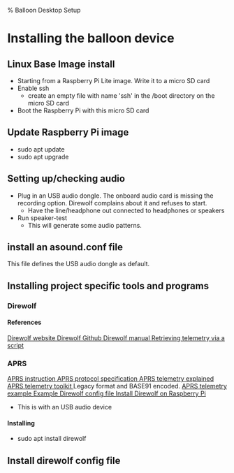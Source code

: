 % Balloon Desktop Setup

# Installing the balloon device
## Linux Base Image install
- Starting from a Raspberry Pi Lite image. Write it to a micro SD card
- Enable ssh
  - create an empty file with name 'ssh' in the /boot directory on the micro SD card
- Boot the Raspberry Pi with this micro SD card

## Update Raspberry Pi image
- sudo apt update
- sudo apt upgrade

## Setting up/checking audio
- Plug in an USB audio dongle. The onboard audio card is missing the recording option. Direwolf complains about it and refuses to start.
    - Have the line/headphone out connected to headphones or speakers
- Run speaker-test
  - This will generate some audio patterns.

## install an asound.conf file
This file defines the USB audio dongle as default. 

## Installing project specific tools and programs
### Direwolf
#### References
[ Direwolf website ](https://packet-radio.net/direwolf/)
[ Direwolf Github ](https://github.com/wb2osz/direwolf)
[ Direwolf manual ](https://packet-radio.net/wp-content/uploads/2018/10/Direwolf-User-Guide.pdf)
[ Retrieving telemetry via a script ](https://0x9900.com/aprs-telemetry/)

### APRS
[ APRS instruction ](http://www.w8qqq.org/docs/APRS_DP1.pdf)
[ APRS protocol specification ](http://www.aprs.org/doc/APRS101.PDF)
[ APRS telemetry explained ](https://github.com/PhirePhly/aprs_notes/blob/master/telemetry_format.md)
[ APRS telemetry toolkit ](https://raw.githubusercontent.com/wb2osz/direwolf/master/doc/APRS-Telemetry-Toolkit.pdf) Legacy format and BASE91 encoded.
[ APRS telemetry example ](https://w4krl.com/sending-aprs-analog-telemetry-the-basics/)
[ Example Direwolf config file ](https://gist.github.com/tedwardd/705fdd42f5762554a21d0ffd8812c259)
[ Install Direwolf on Raspberry Pi ](https://www.marrold.co.uk/2019/04/installing-direwolf-15-on-raspberry-pi.html)
  - This is with an USB audio device

#### Installing
- sudo apt install direwolf

Install direwolf config file
- 


